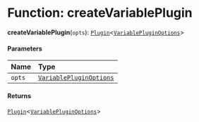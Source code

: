 # Function: createVariablePlugin

**createVariablePlugin**(`opts`): [`Plugin`](/auto-docs/fixed-layout-editor/variables/Plugin-1.md)<[`VariablePluginOptions`](/auto-docs/fixed-layout-editor/interfaces/VariablePluginOptions.md)>

#### Parameters

| Name | Type |
| :------ | :------ |
| `opts` | [`VariablePluginOptions`](/auto-docs/fixed-layout-editor/interfaces/VariablePluginOptions.md) |

#### Returns

[`Plugin`](/auto-docs/fixed-layout-editor/variables/Plugin-1.md)<[`VariablePluginOptions`](/auto-docs/fixed-layout-editor/interfaces/VariablePluginOptions.md)>
